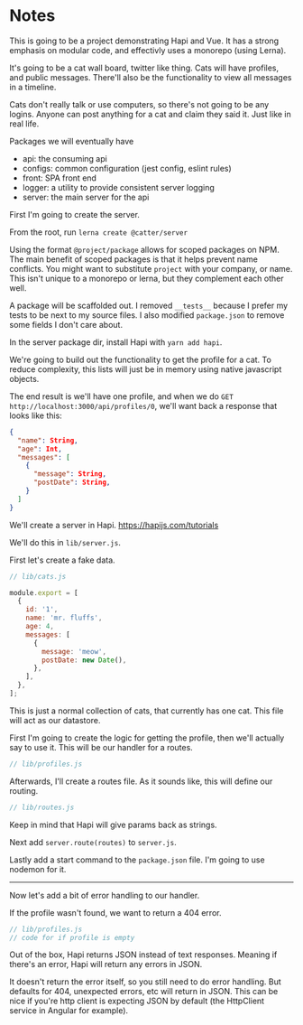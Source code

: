 Notes
=====

This is going to be a project demonstrating Hapi and Vue.
It has a strong emphasis on modular code, and effectivly uses a monorepo (using Lerna).

It's going to be a cat wall board, twitter like thing.
Cats will have profiles, and public messages.
There'll also be the functionality to view all messages in a timeline.

Cats don't really talk or use computers, so there's not going to be any logins.
Anyone can post anything for a cat and claim they said it.
Just like in real life.

Packages we will eventually have

* api: the consuming api
* configs: common configuration (jest config, eslint rules)
* front: SPA front end
* logger: a utility to provide consistent server logging
* server: the main server for the api

First I'm going to create the server.

From the root, run `lerna create @catter/server`

Using the format `@project/package` allows for scoped packages on NPM.
The main benefit of scoped packages is that it helps prevent name conflicts.
You might want to substitute `project` with your company, or name.
This isn't unique to a monorepo or lerna, but they complement each other well.

A package will be scaffolded out.
I removed `__tests__` because I prefer my tests to be next to my source files.
I also modified `package.json` to remove some fields I don't care about.

In the server package dir, install Hapi with `yarn add hapi`.

We're going to build out the functionality to get the profile for a cat.
To reduce complexity, this lists will just be in memory using native javascript objects.

The end result is we'll have one profile, and when we do `GET http://localhost:3000/api/profiles/0`, we'll want back a response that looks like this:

```json
{
  "name": String,
  "age": Int,
  "messages": [
    {
      "message": String,
      "postDate": String,
    }
  ]
}
```

We'll create a server in Hapi.
https://hapijs.com/tutorials

We'll do this in `lib/server.js`.

First let's create a fake data.

```js
// lib/cats.js

module.export = [
  {
    id: '1',
    name: 'mr. fluffs',
    age: 4,
    messages: [
      {
        message: 'meow',
        postDate: new Date(),
      },
    ],
  },
];
```

This is just a normal collection of cats, that currently has one cat.
This file will act as our datastore.

First I'm going to create the logic for getting the profile, then we'll actually say to use it.
This will be our handler for a routes.

```js
// lib/profiles.js
```

Afterwards, I'll create a routes file.
As it sounds like, this will define our routing.

```js
// lib/routes.js
```

Keep in mind that Hapi will give params back as strings.

Next add `server.route(routes)` to `server.js`.

Lastly add a start command to the `package.json` file.
I'm going to use nodemon for it.

---

Now let's add a bit of error handling to our handler.

If the profile wasn't found, we want to return a 404 error.

```js
// lib/profiles.js
// code for if profile is empty
```

Out of the box, Hapi returns JSON instead of text responses.
Meaning if there's an error, Hapi will return any errors in JSON.

It doesn't return the error itself, so you still need to do error handling.
But defaults for 404, unexpected errors, etc will return in JSON.
This can be nice if you're http client is expecting JSON by default (the HttpClient service in Angular for example).
